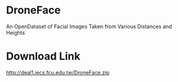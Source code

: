 # DroneFace
An OpenDataset of Facial Images Taken from Various Distances and Heights
# Download Link
http://deal1.iecs.fcu.edu.tw/DroneFace.zip
